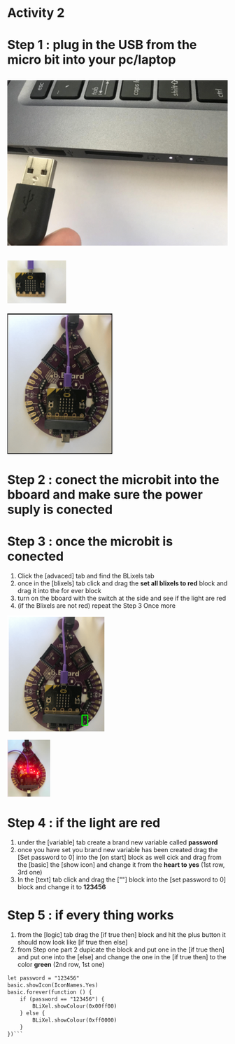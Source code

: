 # **Activity 2**

# Step 1 : plug in the USB from the micro bit into your pc/laptop

<!-- https://github.com/Brilliant-Labs/bboard-tuts-cybersecurity-3/blob/master/cybersec/activity-1/connect-microbit.gif?raw=true -->
![Click](https://github.com/Brilliant-Labs/bboard-tutorials-cybersecurity-v3/blob/main/Activity_1/connect-microbit.gif?raw=true "Click")
---
<!-- https://raw.githubusercontent.com/Brilliant-Labs/bboard-tutorials-cybersecurity-v3/main/Activity_1/micro.png -->
![Click](https://raw.githubusercontent.com/Brilliant-Labs/bboard-tutorials-cybersecurity-v3/main/Activity_1/micro.png)
---
<!--https://raw.githubusercontent.com/Brilliant-Labs/bboard-tutorials-cybersecurity-v3/main/Activity_2/bborad.png -->
![Click](https://raw.githubusercontent.com/Brilliant-Labs/bboard-tutorials-cybersecurity-v3/main/Activity_2/bborad.png)

# Step 2 : conect the microbit into the bboard and make sure the power suply is conected

# Step 3 : once the microbit is conected 
1. Click the [advaced] tab and find the BLixels tab
2. once in the [blixels] tab click and drag the **set all blixels to red** block and drag it into the for ever block
3. turn on the bboard with the switch at the side and see if the light are red
4. (if the Blixels are not red) repeat the Step 3 Once more

<!-- https://raw.githubusercontent.com/Brilliant-Labs/bboard-tutorials-cybersecurity-v3/main/Activity_2/image%20(1).png -->
![Click](https://raw.githubusercontent.com/Brilliant-Labs/bboard-tutorials-cybersecurity-v3/main/Activity_2/image%20(1).png)

<!-- https://raw.githubusercontent.com/Brilliant-Labs/bboard-tutorials-cybersecurity-v3/main/Activity_2/image%20(2).png -->
![Click](https://raw.githubusercontent.com/Brilliant-Labs/bboard-tutorials-cybersecurity-v3/main/Activity_2/image%20(2).png)
# Step 4 : if the light are red
1. under the [variable] tab create a brand new variable called **password**
2. once you have set you brand new variable has been created drag the [Set password to 0] into the [on start] block as well cick and drag from the [basic] the [show icon] and change it from the **heart to yes** (1st row, 3rd one)
3. In the [text] tab click and drag the [""] block into the [set password to 0] block and change it to **123456**

# Step 5 : if every thing works 
1. from the [logic] tab drag the [if true then] block and hit the plus button it should now look like [if true then else]
2. from Step one part 2 dupicate the block and put one in the [if true then] and put one into the [else] and change the one in the [if true then] to the color **green** (2nd row, 1st one) 
```
let password = "123456"
basic.showIcon(IconNames.Yes)
basic.forever(function () {
    if (password == "123456") {
        BLiXel.showColour(0x00ff00)
    } else {
        BLiXel.showColour(0xff0000)
    }
})```
